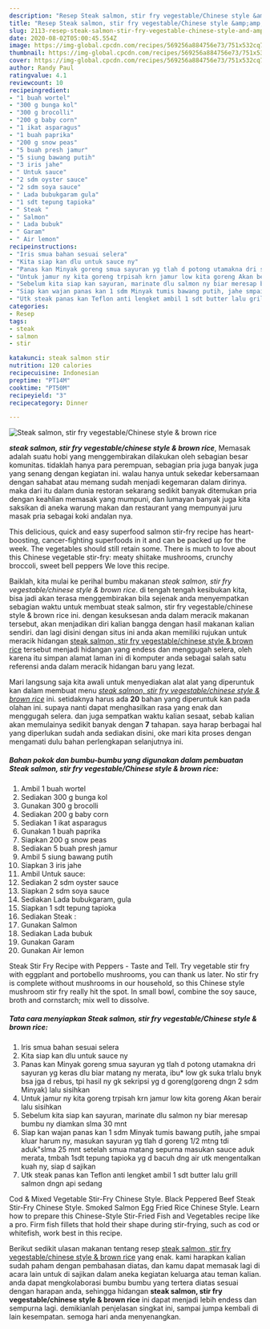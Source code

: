 ```yaml
---
description: "Resep Steak salmon, stir fry vegestable/Chinese style &amp;amp; brown rice Lezat"
title: "Resep Steak salmon, stir fry vegestable/Chinese style &amp;amp; brown rice Lezat"
slug: 2113-resep-steak-salmon-stir-fry-vegestable-chinese-style-and-amp-brown-rice-lezat
date: 2020-08-02T05:00:45.554Z
image: https://img-global.cpcdn.com/recipes/569256a884756e73/751x532cq70/steak-salmon-stir-fry-vegestablechinese-style-brown-rice-foto-resep-utama.jpg
thumbnail: https://img-global.cpcdn.com/recipes/569256a884756e73/751x532cq70/steak-salmon-stir-fry-vegestablechinese-style-brown-rice-foto-resep-utama.jpg
cover: https://img-global.cpcdn.com/recipes/569256a884756e73/751x532cq70/steak-salmon-stir-fry-vegestablechinese-style-brown-rice-foto-resep-utama.jpg
author: Randy Paul
ratingvalue: 4.1
reviewcount: 10
recipeingredient:
- "1 buah wortel"
- "300 g bunga kol"
- "300 g brocolli"
- "200 g baby corn"
- "1 ikat asparagus"
- "1 buah paprika"
- "200 g snow peas"
- "5 buah presh jamur"
- "5 siung bawang putih"
- "3 iris jahe"
- " Untuk sauce"
- "2 sdm oyster sauce"
- "2 sdm soya sauce"
- " Lada bubukgaram gula"
- "1 sdt tepung tapioka"
- " Steak "
- " Salmon"
- " Lada bubuk"
- " Garam"
- " Air lemon"
recipeinstructions:
- "Iris smua bahan sesuai selera"
- "Kita siap kan dlu untuk sauce ny"
- "Panas kan Minyak goreng smua sayuran yg tlah d potong utamakna dri sayuran yg keras dlu biar matang ny merata, ibu* low gk suka trlalu bnyk bsa jga d rebus, tpi hasil ny gk sekripsi yg d goreng(goreng dngn 2 sdm Minyak) lalu sisihkan"
- "Untuk jamur ny kita goreng trpisah krn jamur low kita goreng Akan berair lalu sisihkan"
- "Sebelum kita siap kan sayuran, marinate dlu salmon ny biar meresap bumbu ny diamkan slma 30 mnt"
- "Siap kan wajan panas kan 1 sdm Minyak tumis bawang putih, jahe smpai kluar harum ny, masukan sayuran yg tlah d goreng 1/2 mtng tdi aduk&#34;slma 25 mnt setelah smua matang sepurna masukan sauce aduk merata, tmbah 1sdt tepung tapioka yg d bacuh dng air utk mengentalkan kuah ny, siap d sajikan"
- "Utk steak panas kan Teflon anti lengket ambil 1 sdt butter lalu grill salmon dngn api sedang"
categories:
- Resep
tags:
- steak
- salmon
- stir

katakunci: steak salmon stir 
nutrition: 120 calories
recipecuisine: Indonesian
preptime: "PT14M"
cooktime: "PT50M"
recipeyield: "3"
recipecategory: Dinner

---
```



![Steak salmon, stir fry vegestable/Chinese style &amp; brown rice](https://img-global.cpcdn.com/recipes/569256a884756e73/751x532cq70/steak-salmon-stir-fry-vegestablechinese-style-brown-rice-foto-resep-utama.jpg)

<b><i>steak salmon, stir fry vegestable/chinese style &amp; brown rice</i></b>, Memasak adalah suatu hobi yang menggembirakan dilakukan oleh sebagian besar komunitas. tidaklah hanya para perempuan, sebagian pria juga banyak juga yang senang dengan kegiatan ini. walau hanya untuk sekedar kebersamaan dengan sahabat atau memang sudah menjadi kegemaran dalam dirinya. maka dari itu dalam dunia restoran sekarang sedikit banyak ditemukan pria dengan keahlian memasak yang mumpuni, dan lumayan banyak juga kita saksikan di aneka warung makan dan restaurant yang mempunyai juru masak pria sebagai koki andalan nya.

This delicious, quick and easy superfood salmon stir-fry recipe has heart-boosting, cancer-fighting superfoods in it and can be packed up for the week. The vegetables should still retain some. There is much to love about this Chinese vegetable stir-fry: meaty shiitake mushrooms, crunchy broccoli, sweet bell peppers We love this recipe.

Baiklah, kita mulai ke perihal bumbu makanan <i>steak salmon, stir fry vegestable/chinese style &amp; brown rice</i>. di tengah tengah kesibukan kita, bisa jadi akan terasa menggembirakan bila sejenak anda menyempatkan sebagian waktu untuk membuat steak salmon, stir fry vegestable/chinese style &amp; brown rice ini. dengan kesuksesan anda dalam meracik makanan tersebut, akan menjadikan diri kalian bangga dengan hasil makanan kalian sendiri. dan lagi disini dengan situs ini anda akan memiliki rujukan untuk meracik hidangan <u>steak salmon, stir fry vegestable/chinese style &amp; brown rice</u> tersebut menjadi hidangan yang endess dan menggugah selera, oleh karena itu simpan alamat laman ini di komputer anda sebagai salah satu referensi anda dalam meracik hidangan baru yang lezat.


Mari langsung saja kita awali untuk menyediakan alat alat yang diperuntuk kan dalam membuat menu <u><i>steak salmon, stir fry vegestable/chinese style &amp; brown rice</i></u> ini. setidaknya harus ada <b>20</b> bahan yang diperuntuk kan pada olahan ini. supaya nanti dapat menghasilkan rasa yang enak dan menggugah selera. dan juga sempatkan waktu kalian sesaat, sebab kalian akan memulainya sedikit banyak dengan <b>7</b> tahapan. saya harap berbagai hal yang diperlukan sudah anda sediakan disini, oke mari kita proses dengan mengamati dulu bahan perlengkapan selanjutnya ini.

<!--inarticleads1-->

##### Bahan pokok dan bumbu-bumbu yang digunakan dalam pembuatan Steak salmon, stir fry vegestable/Chinese style &amp; brown rice:

1. Ambil 1 buah wortel
1. Sediakan 300 g bunga kol
1. Gunakan 300 g brocolli
1. Sediakan 200 g baby corn
1. Sediakan 1 ikat asparagus
1. Gunakan 1 buah paprika
1. Siapkan 200 g snow peas
1. Sediakan 5 buah presh jamur
1. Ambil 5 siung bawang putih
1. Siapkan 3 iris jahe
1. Ambil  Untuk sauce:
1. Sediakan 2 sdm oyster sauce
1. Siapkan 2 sdm soya sauce
1. Sediakan  Lada bubukgaram, gula
1. Siapkan 1 sdt tepung tapioka
1. Sediakan  Steak :
1. Gunakan  Salmon
1. Sediakan  Lada bubuk
1. Gunakan  Garam
1. Gunakan  Air lemon


Steak Stir Fry Recipe with Peppers - Taste and Tell. Try vegetable stir fry with eggplant and portobello mushrooms, you can thank us later. No stir fry is complete without mushrooms in our household, so this Chinese style mushroom stir fry really hit the spot. In small bowl, combine the soy sauce, broth and cornstarch; mix well to dissolve. 

<!--inarticleads2-->

##### Tata cara menyiapkan Steak salmon, stir fry vegestable/Chinese style &amp; brown rice:

1. Iris smua bahan sesuai selera
1. Kita siap kan dlu untuk sauce ny
1. Panas kan Minyak goreng smua sayuran yg tlah d potong utamakna dri sayuran yg keras dlu biar matang ny merata, ibu* low gk suka trlalu bnyk bsa jga d rebus, tpi hasil ny gk sekripsi yg d goreng(goreng dngn 2 sdm Minyak) lalu sisihkan
1. Untuk jamur ny kita goreng trpisah krn jamur low kita goreng Akan berair lalu sisihkan
1. Sebelum kita siap kan sayuran, marinate dlu salmon ny biar meresap bumbu ny diamkan slma 30 mnt
1. Siap kan wajan panas kan 1 sdm Minyak tumis bawang putih, jahe smpai kluar harum ny, masukan sayuran yg tlah d goreng 1/2 mtng tdi aduk&#34;slma 25 mnt setelah smua matang sepurna masukan sauce aduk merata, tmbah 1sdt tepung tapioka yg d bacuh dng air utk mengentalkan kuah ny, siap d sajikan
1. Utk steak panas kan Teflon anti lengket ambil 1 sdt butter lalu grill salmon dngn api sedang


Cod &amp; Mixed Vegetable Stir-Fry Chinese Style. Black Peppered Beef Steak Stir-Fry Chinese Style. Smoked Salmon Egg Fried Rice Chinese Style. Learn how to prepare this Chinese-Style Stir-Fried Fish and Vegetables recipe like a pro. Firm fish fillets that hold their shape during stir-frying, such as cod or whitefish, work best in this recipe. 

Berikut sedikit ulasan makanan tentang resep <u>steak salmon, stir fry vegestable/chinese style &amp; brown rice</u> yang enak. kami harapkan kalian sudah paham dengan pembahasan diatas, dan kamu dapat memasak lagi di acara lain untuk di sajikan dalam aneka kegiatan keluarga atau teman kalian. anda dapat mengkolaborasi bumbu bumbu yang tertera diatas sesuai dengan harapan anda, sehingga hidangan <b>steak salmon, stir fry vegestable/chinese style &amp; brown rice</b> ini dapat menjadi lebih endess dan sempurna lagi. demikianlah penjelasan singkat ini, sampai jumpa kembali di lain kesempatan. semoga hari anda menyenangkan.

